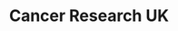 ---
title: "Cancer Research UK"
url: /edinburgh/cancer-research-uk-home-street/
shop: Gebrauchtwaren
---
